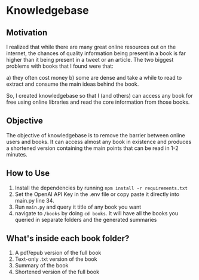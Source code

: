 # Knowledgebase

## Motivation
I realized that while there are many great online resources out on the internet, the chances of quality information being present in a book is far higher than it being present in a tweet or an article. The two biggest problems with books that I found were that:

a) they often cost money 
b) some are dense and take a while to read to extract and consume the main ideas behind the book.

So, I created knowledgebase so that I (and others) can access any book for free using online libraries and read the core information from those books. 

## Objective
The objective of knowledgebase is to remove the barrier between online users and books. It can access almost any book in existence and produces a shortened version containing the main points that can be read in 1-2 minutes.

## How to Use
1. Install the dependencies by running `npm install -r requirements.txt`
2. Set the OpenAI API Key in the .env file or copy paste it directly into main.py line 34.
3. Run `main.py` and query it title of any book you want
4. navigate to `/books` by doing `cd books`. It will have all the books you queried in separate folders and the generated summaries

## What's inside each book folder?
1. A pdf/epub version of the full book
2. Text-only .txt version of the book
3. Summary of the book
4. Shortened version of the full book

